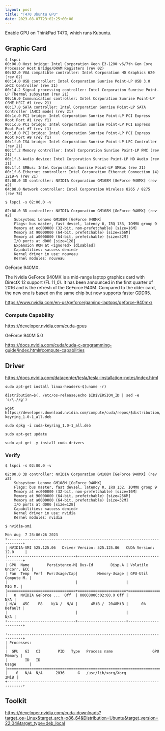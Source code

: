 ```yaml
---
layout: post
title: "T470 Ubuntu GPU"
date: 2023-08-07T23:02:25+00:00
---
```


Enable GPU on ThinkPad T470, which runs Kubuntu.

## Graphic Card

```   
$ lspci              
00:00.0 Host bridge: Intel Corporation Xeon E3-1200 v6/7th Gen Core Processor Host Bridge/DRAM Registers (rev 02)
00:02.0 VGA compatible controller: Intel Corporation HD Graphics 620 (rev 02)
00:14.0 USB controller: Intel Corporation Sunrise Point-LP USB 3.0 xHCI Controller (rev 21)
00:14.2 Signal processing controller: Intel Corporation Sunrise Point-LP Thermal subsystem (rev 21)
00:16.0 Communication controller: Intel Corporation Sunrise Point-LP CSME HECI #1 (rev 21)
00:17.0 SATA controller: Intel Corporation Sunrise Point-LP SATA Controller [AHCI mode] (rev 21)
00:1c.0 PCI bridge: Intel Corporation Sunrise Point-LP PCI Express Root Port #1 (rev f1)
00:1c.6 PCI bridge: Intel Corporation Sunrise Point-LP PCI Express Root Port #7 (rev f1)
00:1d.0 PCI bridge: Intel Corporation Sunrise Point-LP PCI Express Root Port #9 (rev f1)
00:1f.0 ISA bridge: Intel Corporation Sunrise Point-LP LPC Controller (rev 21)
00:1f.2 Memory controller: Intel Corporation Sunrise Point-LP PMC (rev 21)
00:1f.3 Audio device: Intel Corporation Sunrise Point-LP HD Audio (rev 21)
00:1f.4 SMBus: Intel Corporation Sunrise Point-LP SMBus (rev 21)
00:1f.6 Ethernet controller: Intel Corporation Ethernet Connection (4) I219-V (rev 21)
02:00.0 3D controller: NVIDIA Corporation GM108M [GeForce 940MX] (rev a2)
04:00.0 Network controller: Intel Corporation Wireless 8265 / 8275 (rev 78)
```

```
$ lspci -s 02:00.0 -v

02:00.0 3D controller: NVIDIA Corporation GM108M [GeForce 940MX] (rev a2)
	Subsystem: Lenovo GM108M [GeForce 940MX]
	Flags: bus master, fast devsel, latency 0, IRQ 133, IOMMU group 9
	Memory at ec000000 (32-bit, non-prefetchable) [size=16M]
	Memory at 90000000 (64-bit, prefetchable) [size=256M]
	Memory at a0000000 (64-bit, prefetchable) [size=32M]
	I/O ports at d000 [size=128]
	Expansion ROM at <ignored> [disabled]
	Capabilities: <access denied>
	Kernel driver in use: nouveau
	Kernel modules: nouveau
```

GeForce 940MX.

The Nvidia GeForce 940MX is a mid-range laptop graphics card with DirectX 12 support (FL 11_0). It has been announced in the first quarter of 2016 and is the refresh of the GeForce 940M. Compared to the older card, the new one is based on the same chip but now supports faster GDDR5.

<https://www.nvidia.com/en-us/geforce/gaming-laptops/geforce-940mx/>

### Compute Capability

<https://developer.nvidia.com/cuda-gpus>

GeForce 940M	5.0

<https://docs.nvidia.com/cuda/cuda-c-programming-guide/index.html#compute-capabilities>

## Driver

<https://docs.nvidia.com/datacenter/tesla/tesla-installation-notes/index.html>

```
sudo apt-get install linux-headers-$(uname -r)
```

```
distribution=$(. /etc/os-release;echo $ID$VERSION_ID | sed -e 's/\.//g')

wget https://developer.download.nvidia.com/compute/cuda/repos/$distribution/x86_64/cuda-keyring_1.0-1_all.deb

sudo dpkg -i cuda-keyring_1.0-1_all.deb
```

```
sudo apt-get update

sudo apt-get -y install cuda-drivers
```

### Verify

```
$ lspci -s 02:00.0 -v

02:00.0 3D controller: NVIDIA Corporation GM108M [GeForce 940MX] (rev a2)
	Subsystem: Lenovo GM108M [GeForce 940MX]
	Flags: bus master, fast devsel, latency 0, IRQ 132, IOMMU group 9
	Memory at ec000000 (32-bit, non-prefetchable) [size=16M]
	Memory at 90000000 (64-bit, prefetchable) [size=256M]
	Memory at a0000000 (64-bit, prefetchable) [size=32M]
	I/O ports at d000 [size=128]
	Capabilities: <access denied>
	Kernel driver in use: nvidia
	Kernel modules: nvidia
```

```
$ nvidia-smi

Mon Aug  7 23:06:26 2023       
+-----------------------------------------------------------------------------+
| NVIDIA-SMI 525.125.06   Driver Version: 525.125.06   CUDA Version: 12.0     |
|-------------------------------+----------------------+----------------------+
| GPU  Name        Persistence-M| Bus-Id        Disp.A | Volatile Uncorr. ECC |
| Fan  Temp  Perf  Pwr:Usage/Cap|         Memory-Usage | GPU-Util  Compute M. |
|                               |                      |               MIG M. |
|===============================+======================+======================|
|   0  NVIDIA GeForce ...  Off  | 00000000:02:00.0 Off |                  N/A |
| N/A   45C    P8    N/A /  N/A |      4MiB /  2048MiB |      0%      Default |
|                               |                      |                  N/A |
+-------------------------------+----------------------+----------------------+
                                                                               
+-----------------------------------------------------------------------------+
| Processes:                                                                  |
|  GPU   GI   CI        PID   Type   Process name                  GPU Memory |
|        ID   ID                                                   Usage      |
|=============================================================================|
|    0   N/A  N/A      2036      G   /usr/lib/xorg/Xorg                  2MiB |
+-----------------------------------------------------------------------------+
```

## Toolkit

<https://developer.nvidia.com/cuda-downloads?target_os=Linux&target_arch=x86_64&Distribution=Ubuntu&target_version=22.04&target_type=deb_local>

